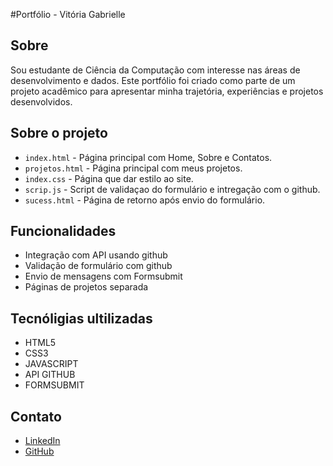 #Portfólio - Vitória Gabrielle

## Sobre 

Sou estudante de Ciência da Computação com interesse nas áreas de desenvolvimento e dados. Este portfólio foi criado como parte de um projeto acadêmico para apresentar minha trajetória, experiências e projetos desenvolvidos.

## Sobre o projeto

- `index.html` - Página principal com Home, Sobre e Contatos.
- `projetos.html` - Página principal com meus projetos.
- `index.css` - Página que dar estilo ao site.
- `scrip.js` - Script de validaçao do formulário e intregação com o github.
- `sucess.html` - Página de retorno após envio do formulário.

## Funcionalidades
- Integração com API usando github
- Validação de formulário com github
- Envio de mensagens com Formsubmit
- Páginas de projetos separada

## Tecnóligias ultilizadas

  - HTML5
  - CSS3
  - JAVASCRIPT
  - API GITHUB
  - FORMSUBMIT

## Contato

- [LinkedIn](https://www.linkedin.com/in/vit%C3%B3riagabriellejaneiro/)
- [GitHub](https://github.com/vitoriaduran)

